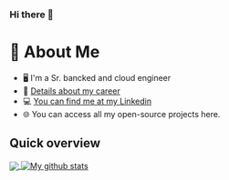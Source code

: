 ### Hi there 👋

# :book: About Me
- 🖥 I'm a Sr. bancked and cloud engineer 
- 💼 <a href="http://www.bit.ly/mariano-iglesias-marchese-cv"> Details about my career </a>
- 💻 <a href="https://www.linkedin.com/in/mariano-iglesias-marchese/"> You can find me at my Linkedin </a>
- 🌐 You can access all my open-source projects here.

## Quick overview
<a href="https://github.com/anuraghazra/github-readme-stats">
  <img align="center" src="https://github-readme-stats.anuraghazra1.vercel.app/api/top-langs/?username=marianoiglesiasmarchese" />
</a>
<a href="https://github.com/anuraghazra/github-readme-stats">
  <img align="center" src="https://github-readme-stats.anuraghazra1.vercel.app/api?username=marianoiglesiasmarchese&show_icons=true&line_height=27&include_all_commits=true&count_private=true" alt="My github stats" />
</a> 
